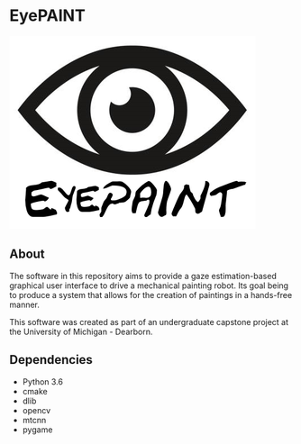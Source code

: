 # EyePAINT

![Clipart of eye](./images/eye.png)

## About

The software in this repository aims to provide a gaze estimation-based graphical user interface to drive a mechanical painting robot. Its goal being to produce a system that allows for the creation of paintings in a hands-free manner.

This software was created as part of an undergraduate capstone project at the University of Michigan - Dearborn.

## Dependencies

- Python 3.6
- cmake
- dlib
- opencv
- mtcnn
- pygame
